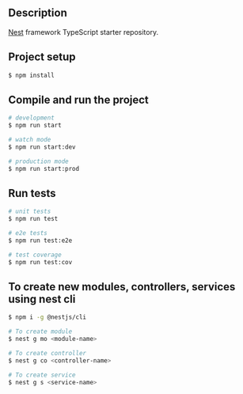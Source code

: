## Description

[Nest](https://github.com/nestjs/nest) framework TypeScript starter repository.

## Project setup

```bash
$ npm install
```

## Compile and run the project

```bash
# development
$ npm run start

# watch mode
$ npm run start:dev

# production mode
$ npm run start:prod
```

## Run tests

```bash
# unit tests
$ npm run test

# e2e tests
$ npm run test:e2e

# test coverage
$ npm run test:cov
```

## To create new modules, controllers, services using nest cli

```bash
$ npm i -g @nestjs/cli
```

```bash
# To create module
$ nest g mo <module-name>

# To create controller
$ nest g co <controller-name>

# To create service
$ nest g s <service-name>
```
